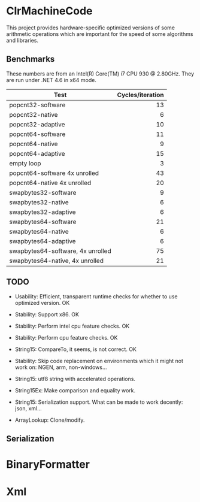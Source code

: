 ﻿# ClrMachineCode

This project provides hardware-specific optimized versions of some arithmetic operations which are
important for the speed of some algorithms and libraries.


## Benchmarks

These numbers are from an Intel(R) Core(TM) i7 CPU         930  @ 2.80GHz.
They are run under .NET 4.6 in x64 mode.

| Test | Cycles/iteration |
| ------ |------:|
|popcnt32-software | 13 |
|popcnt32-native | 6 |
|popcnt32-adaptive | 10 |
|popcnt64-software | 11 |
|popcnt64-native | 9 |
|popcnt64-adaptive | 15 |
|empty loop | 3 |
|popcnt64-software 4x unrolled | 43 |
|popcnt64-native 4x unrolled | 20 |
|swapbytes32-software | 9 |
|swapbytes32-native | 6 |
|swapbytes32-adaptive | 6 |
|swapbytes64-software | 21 |
|swapbytes64-native | 6 |
|swapbytes64-adaptive | 6 |
|swapbytes64-software, 4x unrolled | 75 |
|swapbytes64-native, 4x unrolled | 21 |


## TODO
- Usability: Efficient, transparent runtime checks for whether to use optimized version. OK
- Stability: Support x86. OK
- Stability: Perform intel cpu feature checks. OK
- Stability: Perform cpu feature checks. OK
- String15: CompareTo, it seems, is not correct. OK

- Stability: Skip code replacement on environments which it might not work on: NGEN, arm, non-windows...
- String15: utf8 string with accelerated operations.
- String15Ex: Make comparison and equality work.
- String15: Serialization support. What can be made to work decently: json, xml...


- ArrayLookup: Clone/modify.



## Serialization

# BinaryFormatter

# Xml

